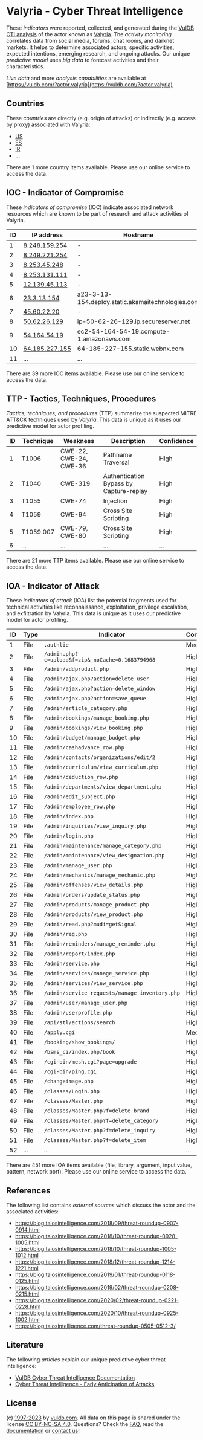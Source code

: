 # Valyria - Cyber Threat Intelligence

These _indicators_ were reported, collected, and generated during the [VulDB CTI analysis](https://vuldb.com/?kb.cti) of the actor known as [Valyria](https://vuldb.com/?actor.valyria). The _activity monitoring_ correlates data from social media, forums, chat rooms, and darknet markets. It helps to determine associated actors, specific activities, expected intentions, emerging research, and ongoing attacks. Our unique _predictive model_ uses _big data_ to forecast activities and their characteristics.

_Live data_ and more _analysis capabilities_ are available at [https://vuldb.com/?actor.valyria](https://vuldb.com/?actor.valyria)

## Countries

These _countries_ are directly (e.g. origin of attacks) or indirectly (e.g. access by proxy) associated with Valyria:

* [US](https://vuldb.com/?country.us)
* [ES](https://vuldb.com/?country.es)
* [IR](https://vuldb.com/?country.ir)
* ...

There are 1 more country items available. Please use our online service to access the data.

## IOC - Indicator of Compromise

These _indicators of compromise_ (IOC) indicate associated network resources which are known to be part of research and attack activities of Valyria.

ID | IP address | Hostname | Campaign | Confidence
-- | ---------- | -------- | -------- | ----------
1 | [8.248.159.254](https://vuldb.com/?ip.8.248.159.254) | - | - | High
2 | [8.249.221.254](https://vuldb.com/?ip.8.249.221.254) | - | - | High
3 | [8.253.45.248](https://vuldb.com/?ip.8.253.45.248) | - | - | High
4 | [8.253.131.111](https://vuldb.com/?ip.8.253.131.111) | - | - | High
5 | [12.139.45.113](https://vuldb.com/?ip.12.139.45.113) | - | - | High
6 | [23.3.13.154](https://vuldb.com/?ip.23.3.13.154) | a23-3-13-154.deploy.static.akamaitechnologies.com | - | High
7 | [45.60.22.20](https://vuldb.com/?ip.45.60.22.20) | - | - | High
8 | [50.62.26.129](https://vuldb.com/?ip.50.62.26.129) | ip-50-62-26-129.ip.secureserver.net | - | High
9 | [54.164.54.19](https://vuldb.com/?ip.54.164.54.19) | ec2-54-164-54-19.compute-1.amazonaws.com | - | Medium
10 | [64.185.227.155](https://vuldb.com/?ip.64.185.227.155) | 64-185-227-155.static.webnx.com | - | High
11 | ... | ... | ... | ...

There are 39 more IOC items available. Please use our online service to access the data.

## TTP - Tactics, Techniques, Procedures

_Tactics, techniques, and procedures_ (TTP) summarize the suspected MITRE ATT&CK techniques used by _Valyria_. This data is unique as it uses our predictive model for actor profiling.

ID | Technique | Weakness | Description | Confidence
-- | --------- | -------- | ----------- | ----------
1 | T1006 | CWE-22, CWE-24, CWE-36 | Pathname Traversal | High
2 | T1040 | CWE-319 | Authentication Bypass by Capture-replay | High
3 | T1055 | CWE-74 | Injection | High
4 | T1059 | CWE-94 | Cross Site Scripting | High
5 | T1059.007 | CWE-79, CWE-80 | Cross Site Scripting | High
6 | ... | ... | ... | ...

There are 21 more TTP items available. Please use our online service to access the data.

## IOA - Indicator of Attack

These _indicators of attack_ (IOA) list the potential fragments used for technical activities like reconnaissance, exploitation, privilege escalation, and exfiltration by Valyria. This data is unique as it uses our predictive model for actor profiling.

ID | Type | Indicator | Confidence
-- | ---- | --------- | ----------
1 | File | `.authlie` | Medium
2 | File | `/admin.php?c=upload&f=zip&_noCache=0.1683794968` | High
3 | File | `/admin/addproduct.php` | High
4 | File | `/admin/ajax.php?action=delete_user` | High
5 | File | `/admin/ajax.php?action=delete_window` | High
6 | File | `/admin/ajax.php?action=save_queue` | High
7 | File | `/admin/article_category.php` | High
8 | File | `/admin/bookings/manage_booking.php` | High
9 | File | `/admin/bookings/view_booking.php` | High
10 | File | `/admin/budget/manage_budget.php` | High
11 | File | `/admin/cashadvance_row.php` | High
12 | File | `/admin/contacts/organizations/edit/2` | High
13 | File | `/admin/curriculum/view_curriculum.php` | High
14 | File | `/admin/deduction_row.php` | High
15 | File | `/admin/departments/view_department.php` | High
16 | File | `/admin/edit_subject.php` | High
17 | File | `/admin/employee_row.php` | High
18 | File | `/admin/index.php` | High
19 | File | `/admin/inquiries/view_inquiry.php` | High
20 | File | `/admin/login.php` | High
21 | File | `/admin/maintenance/manage_category.php` | High
22 | File | `/admin/maintenance/view_designation.php` | High
23 | File | `/admin/manage_user.php` | High
24 | File | `/admin/mechanics/manage_mechanic.php` | High
25 | File | `/admin/offenses/view_details.php` | High
26 | File | `/admin/orders/update_status.php` | High
27 | File | `/admin/products/manage_product.php` | High
28 | File | `/admin/products/view_product.php` | High
29 | File | `/admin/read.php?mudi=getSignal` | High
30 | File | `/admin/reg.php` | High
31 | File | `/admin/reminders/manage_reminder.php` | High
32 | File | `/admin/report/index.php` | High
33 | File | `/admin/service.php` | High
34 | File | `/admin/services/manage_service.php` | High
35 | File | `/admin/services/view_service.php` | High
36 | File | `/admin/service_requests/manage_inventory.php` | High
37 | File | `/admin/user/manage_user.php` | High
38 | File | `/admin/userprofile.php` | High
39 | File | `/api/stl/actions/search` | High
40 | File | `/apply.cgi` | Medium
41 | File | `/booking/show_bookings/` | High
42 | File | `/bsms_ci/index.php/book` | High
43 | File | `/cgi-bin/mesh.cgi?page=upgrade` | High
44 | File | `/cgi-bin/ping.cgi` | High
45 | File | `/changeimage.php` | High
46 | File | `/classes/Login.php` | High
47 | File | `/classes/Master.php` | High
48 | File | `/classes/Master.php?f=delete_brand` | High
49 | File | `/classes/Master.php?f=delete_category` | High
50 | File | `/classes/Master.php?f=delete_inquiry` | High
51 | File | `/classes/Master.php?f=delete_item` | High
52 | ... | ... | ...

There are 451 more IOA items available (file, library, argument, input value, pattern, network port). Please use our online service to access the data.

## References

The following list contains _external sources_ which discuss the actor and the associated activities:

* https://blog.talosintelligence.com/2018/09/threat-roundup-0907-0914.html
* https://blog.talosintelligence.com/2018/10/threat-roundup-0928-1005.html
* https://blog.talosintelligence.com/2018/10/threat-roundup-1005-1012.html
* https://blog.talosintelligence.com/2018/12/threat-roundup-1214-1221.html
* https://blog.talosintelligence.com/2019/01/threat-roundup-0118-0125.html
* https://blog.talosintelligence.com/2019/02/threat-roundup-0208-0215.html
* https://blog.talosintelligence.com/2020/02/threat-roundup-0221-0228.html
* https://blog.talosintelligence.com/2020/10/threat-roundup-0925-1002.html
* https://blog.talosintelligence.com/threat-roundup-0505-0512-3/

## Literature

The following _articles_ explain our unique predictive cyber threat intelligence:

* [VulDB Cyber Threat Intelligence Documentation](https://vuldb.com/?kb.cti)
* [Cyber Threat Intelligence - Early Anticipation of Attacks](https://www.scip.ch/en/?labs.20201022)

## License

(c) [1997-2023](https://vuldb.com/?kb.changelog) by [vuldb.com](https://vuldb.com/?kb.about). All data on this page is shared under the license [CC BY-NC-SA 4.0](https://creativecommons.org/licenses/by-nc-sa/4.0/). Questions? Check the [FAQ](https://vuldb.com/?kb.faq), read the [documentation](https://vuldb.com/?kb) or [contact us](https://vuldb.com/?contact)!
